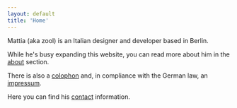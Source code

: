 ```yaml
---
layout: default
title: 'Home'
---
```


Mattia (aka zool) is an Italian designer and developer based in Berlin.

While he's busy expanding this website, you can read more about him in the [about](about) section.

There is also a [colophon](colophon) and, in compliance with the German law, an [impressum](impressum).

Here you can find his [contact](contact) information.

